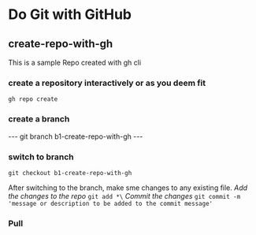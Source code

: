 # Do Git with GitHub

## create-repo-with-gh

This is a sample Repo created with gh cli

### create a repository interactively or as you deem fit

``` gh repo create ```

### create a branch

--- git branch b1-create-repo-with-gh ---

### switch to branch

``` git checkout b1-create-repo-with-gh ```

After switching to the branch, make sme changes to any existing file.
*Add the changes to the repo*
``` git add *\ ```
*Commit the changes*
``` git commit -m 'message or description to be added to the commit message' ```

### Pull
